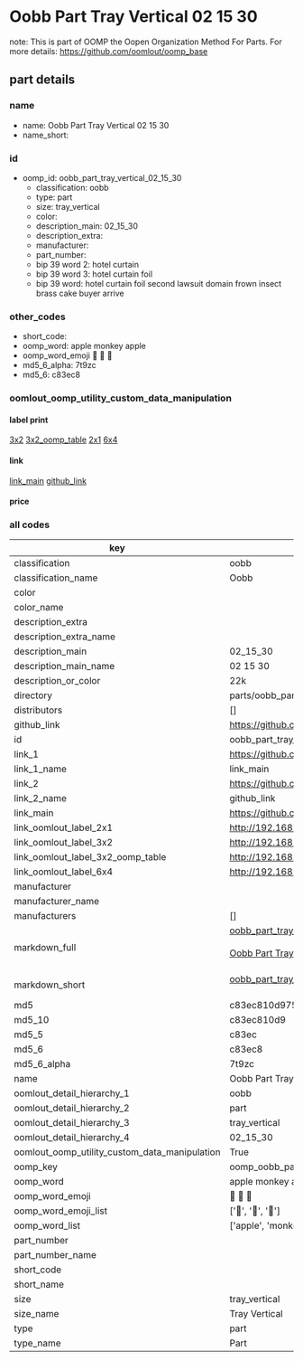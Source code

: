 # Oobb Part Tray Vertical 02 15 30  

note: This is part of OOMP the Oopen Organization Method For Parts. For more details: https://github.com/oomlout/oomp_base

##  part details





### name
* name: Oobb Part Tray Vertical 02 15 30
* name_short: 
### id
* oomp_id: oobb_part_tray_vertical_02_15_30
  * classification: oobb
  * type: part
  * size: tray_vertical
  * color: 
  * description_main: 02_15_30
  * description_extra: 
  * manufacturer: 
  * part_number: 
  * bip 39 word 2: hotel curtain
  * bip 39 word 3: hotel curtain foil
  * bip 39 word: hotel curtain foil second lawsuit domain frown insect brass cake buyer arrive

### other_codes
* short_code: 
* oomp_word: apple monkey apple
* oomp_word_emoji :apple: :monkey: :apple:
* md5_6_alpha: 7t9zc
* md5_6: c83ec8






### oomlout_oomp_utility_custom_data_manipulation
#### label print
[3x2](http://192.168.1.245:1112/?label=oomp%207t9zc)
[3x2_oomp_table](http://192.168.1.107:1112/?label=oomp%207t9zc)
[2x1](http://192.168.1.242:1112/?label=oomp%207t9zc)
[6x4](http://192.168.1.55:1112/?label=oomp%207t9zc)    

#### link

[link_main](https://github.com/oomlout/oomlout_oomp_current_version_messy/tree/main/parts/oobb_part_tray_vertical_02_15_30) [github_link](https://github.com/oomlout/oomlout_oomp_part_src/tree/main/parts/oobb_part_tray_vertical_02_15_30)                             

#### price







### all codes 
| key | value |  
| --- | --- |  
| classification | oobb |  
| classification_name | Oobb |  
| color |  |  
| color_name |  |  
| description_extra |  |  
| description_extra_name |  |  
| description_main | 02_15_30 |  
| description_main_name | 02 15 30 |  
| description_or_color | 22k |  
| directory | parts/oobb_part_tray_vertical_02_15_30 |  
| distributors | [] |  
| github_link | https://github.com/oomlout/oomlout_oomp_part_src/tree/main/parts/oobb_part_tray_vertical_02_15_30 |  
| id | oobb_part_tray_vertical_02_15_30 |  
| link_1 | https://github.com/oomlout/oomlout_oomp_current_version_messy/tree/main/parts/oobb_part_tray_vertical_02_15_30 |  
| link_1_name | link_main |  
| link_2 | https://github.com/oomlout/oomlout_oomp_part_src/tree/main/parts/oobb_part_tray_vertical_02_15_30 |  
| link_2_name | github_link |  
| link_main | https://github.com/oomlout/oomlout_oomp_current_version_messy/tree/main/parts/oobb_part_tray_vertical_02_15_30 |  
| link_oomlout_label_2x1 | http://192.168.1.242:1112/?label=oomp%207t9zc |  
| link_oomlout_label_3x2 | http://192.168.1.245:1112/?label=oomp%207t9zc |  
| link_oomlout_label_3x2_oomp_table | http://192.168.1.107:1112/?label=oomp%207t9zc |  
| link_oomlout_label_6x4 | http://192.168.1.55:1112/?label=oomp%207t9zc |  
| manufacturer |  |  
| manufacturer_name |  |  
| manufacturers | [] |  
| markdown_full | [oobb_part_tray_vertical_02_15_30](https://github.com/oomlout/oomlout_oomp_current_version_messy/tree/main/parts/oobb_part_tray_vertical_02_15_30)<br>[](https://github.com/oomlout/oomlout_oomp_current_version_messy/tree/main/parts/oobb_part_tray_vertical_02_15_30)<br>[Oobb Part Tray Vertical 02 15 30](https://github.com/oomlout/oomlout_oomp_current_version_messy/tree/main/parts/oobb_part_tray_vertical_02_15_30)<br><br> |  
| markdown_short | [oobb_part_tray_vertical_02_15_30](https://github.com/oomlout/oomlout_oomp_current_version_messy/tree/main/parts/oobb_part_tray_vertical_02_15_30)<br><br> |  
| md5 | c83ec810d9750bb103bf1c26b4cd8b71 |  
| md5_10 | c83ec810d9 |  
| md5_5 | c83ec |  
| md5_6 | c83ec8 |  
| md5_6_alpha | 7t9zc |  
| name | Oobb Part Tray Vertical 02 15 30 |  
| oomlout_detail_hierarchy_1 | oobb |  
| oomlout_detail_hierarchy_2 | part |  
| oomlout_detail_hierarchy_3 | tray_vertical |  
| oomlout_detail_hierarchy_4 | 02_15_30 |  
| oomlout_oomp_utility_custom_data_manipulation | True |  
| oomp_key | oomp_oobb_part_tray_vertical_02_15_30 |  
| oomp_word | apple monkey apple |  
| oomp_word_emoji | :apple: :monkey: :apple: |  
| oomp_word_emoji_list | [':apple:', ':monkey:', ':apple:'] |  
| oomp_word_list | ['apple', 'monkey', 'apple'] |  
| part_number |  |  
| part_number_name |  |  
| short_code |  |  
| short_name |  |  
| size | tray_vertical |  
| size_name | Tray Vertical |  
| type | part |  
| type_name | Part |  
